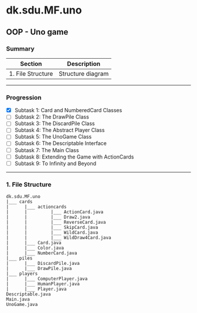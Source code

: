 # dk.sdu.MF.uno
## OOP - Uno game

### Summary
| Section | Description |
| ------- | ----------- |
| 1. File Structure | Structure diagram |

---
### Progression
- [X] Subtask 1: Card and NumberedCard Classes
- [ ] Subtask 2: The DrawPile Class
- [ ] Subtask 3: The DiscardPile Class
- [ ] Subtask 4: The Abstract Player Class
- [ ] Subtask 5: The UnoGame Class
- [ ] Subtask 6: The Descriptable Interface
- [ ] Subtask 7: The Main Class
- [ ] Subtask 8: Extending the Game with ActionCards
- [ ] Subtask 9: To Infinity and Beyond

---
### 1. File Structure
```
dk.sdu.MF.uno
|___ cards
|      |___ actioncards
|      |         |___ ActionCard.java
|      |         |___ Draw2.java
|      |         |___ ReverseCard.java
|      |         |___ SkipCard.java
|      |         |___ WildCard.java
|      |         |___ WildDraw4Card.java
|      |___ Card.java
|      |___ Color.java
|      |___ NumberCard.java
|___ piles
|      |___ DiscardPile.java
|      |___ DrawPile.java
|___ players
|      |___ ComputerPlayer.java
|      |___ HumanPlayer.java
|      |___ Player.java
Descriptable.java
Main.java
UnoGame.java
```
